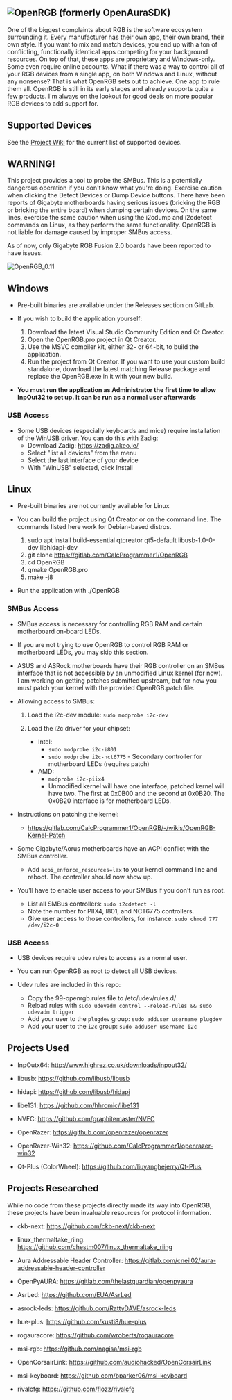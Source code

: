## ![OpenRGB](https://gitlab.com/CalcProgrammer1/OpenRGB/-/wikis/uploads/5b7e633ac9f63b00c8a4c72686206c3f/OpenRGB.png) (formerly OpenAuraSDK)

One of the biggest complaints about RGB is the software ecosystem surrounding it.  Every manufacturer has their own app, their own brand, their own style.  If you want to mix and match devices, you end up with a ton of conflicting, functionally identical apps competing for your background resources.  On top of that, these apps are proprietary and Windows-only.  Some even require online accounts.  What if there was a way to control all of your RGB devices from a single app, on both Windows and Linux, without any nonsense?  That is what OpenRGB sets out to achieve.  One app to rule them all.
OpenRGB is still in its early stages and already supports quite a few products.  I'm always on the lookout for good deals on more popular RGB devices to add support for.

## Supported Devices

See the [Project Wiki](https://gitlab.com/CalcProgrammer1/OpenRGB/-/wikis/home) for the current list of supported devices.

## WARNING!

This project provides a tool to probe the SMBus.  This is a potentially dangerous operation if you don't know what you're doing.  Exercise caution when clicking the Detect Devices or Dump Device buttons.  There have been reports of Gigabyte motherboards having serious issues (bricking the RGB or bricking the entire board) when dumping certain devices.  On the same lines, exercise the same caution when using the i2cdump and i2cdetect commands on Linux, as they perform the same functionality.  OpenRGB is not liable for damage caused by improper SMBus access.

As of now, only Gigabyte RGB Fusion 2.0 boards have been reported to have issues.

![OpenRGB_0.11](https://gitlab.com/CalcProgrammer1/OpenRGB/-/wikis/uploads/0ef8eb3936fe715217e7e3430c0aae18/OpenRGB_new_icons.PNG)

## Windows
  *  Pre-built binaries are available under the Releases section on GitLab.

  *  If you wish to build the application yourself:

      1. Download the latest Visual Studio Community Edition and Qt Creator.
      2. Open the OpenRGB.pro project in Qt Creator.
      3. Use the MSVC compiler kit, either 32- or 64-bit, to build the application.
      4. Run the project from Qt Creator.  If you want to use your custom build standalone, download the latest matching Release package and replace the OpenRGB.exe in it with your new build.

  *  **You must run the application as Administrator the first time to allow InpOut32 to set up.  It can be run as a normal user afterwards**

### USB Access

  *  Some USB devices (especially keyboards and mice) require installation of the WinUSB driver.  You can do this with Zadig:
      - Download Zadig:  https://zadig.akeo.ie/
      - Select "list all devices" from the menu
      - Select the last interface of your device
      - With "WinUSB" selected, click Install

## Linux
  *  Pre-built binaries are not currently available for Linux

  *  You can build the project using Qt Creator or on the command line.  The commands listed here work for Debian-based distros.

      1.  sudo apt install build-essential qtcreator qt5-default libusb-1.0-0-dev libhidapi-dev
      2.  git clone https://gitlab.com/CalcProgrammer1/OpenRGB
      3.  cd OpenRGB
      4.  qmake OpenRGB.pro
      5.  make -j8
    

  *  Run the application with ./OpenRGB
     
### SMBus Access

  *  SMBus access is necessary for controlling RGB RAM and certain motherboard on-board LEDs.

  *  If you are not trying to use OpenRGB to control RGB RAM or motherboard LEDs, you may skip this section.

  *  ASUS and ASRock motherboards have their RGB controller on an SMBus interface that is not accessible by an unmodified Linux kernel (for now).  I am working on getting patches submitted upstream, but for now you must patch your kernel with the provided OpenRGB.patch file.

  *  Allowing access to SMBus:

      1. Load the i2c-dev module: `sudo modprobe i2c-dev`

      2. Load the i2c driver for your chipset:
          -  Intel:
              - `sudo modprobe i2c-i801`
              - `sudo modprobe i2c-nct6775` - Secondary controller for motherboard LEDs (requires patch)
          -  AMD:
              - `modprobe i2c-piix4` 
              - Unmodified kernel will have one interface, patched kernel will have two.  The first at 0x0B00 and the second at 0x0B20.  The 0x0B20 interface is for motherboard LEDs.

  *  Instructions on patching the kernel:
      - https://gitlab.com/CalcProgrammer1/OpenRGB/-/wikis/OpenRGB-Kernel-Patch
       
  *  Some Gigabyte/Aorus motherboards have an ACPI conflict with the SMBus controller.
      - Add `acpi_enforce_resources=lax` to your kernel command line and reboot.  The controller should now show up.

  *  You'll have to enable user access to your SMBus if you don't run as root.
      - List all SMBus controllers: `sudo i2cdetect -l`
      - Note the number for PIIX4, I801, and NCT6775 controllers.
      - Give user access to those controllers, for instance: `sudo chmod 777 /dev/i2c-0`

### USB Access

  *  USB devices require udev rules to access as a normal user.

  *  You can run OpenRGB as root to detect all USB devices.

  *  Udev rules are included in this repo:
      - Copy the 99-openrgb.rules file to /etc/udev/rules.d/
      - Reload rules with `sudo udevadm control --reload-rules && sudo udevadm trigger`
      - Add your user to the `plugdev` group:  `sudo adduser username plugdev`
      - Add your user to the `i2c` group:  `sudo adduser username i2c`

## Projects Used

  * InpOutx64: http://www.highrez.co.uk/downloads/inpout32/

  * libusb: https://github.com/libusb/libusb

  * hidapi: https://github.com/libusb/hidapi

  * libe131: https://github.com/hhromic/libe131

  * NVFC: https://github.com/graphitemaster/NVFC

  * OpenRazer: https://github.com/openrazer/openrazer

  * OpenRazer-Win32: https://github.com/CalcProgrammer1/openrazer-win32

  * Qt-Plus (ColorWheel): https://github.com/liuyanghejerry/Qt-Plus

## Projects Researched

While no code from these projects directly made its way into OpenRGB, these projects have been invaluable resources for protocol information.

  * ckb-next: https://github.com/ckb-next/ckb-next

  * linux_thermaltake_riing: https://github.com/chestm007/linux_thermaltake_riing

  * Aura Addressable Header Controller: https://gitlab.com/cneil02/aura-addressable-header-controller

  * OpenPyAURA: https://gitlab.com/thelastguardian/openpyaura

  * AsrLed: https://github.com/EUA/AsrLed

  * asrock-leds: https://github.com/RattyDAVE/asrock-leds

  * hue-plus: https://github.com/kusti8/hue-plus

  * rogauracore: https://github.com/wroberts/rogauracore

  * msi-rgb: https://github.com/nagisa/msi-rgb

  * OpenCorsairLink: https://github.com/audiohacked/OpenCorsairLink

  * msi-keyboard: https://github.com/bparker06/msi-keyboard

  * rivalcfg: https://github.com/flozz/rivalcfg
